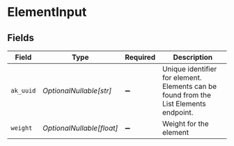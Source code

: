 # ElementInput


## Fields

| Field                                                                                 | Type                                                                                  | Required                                                                              | Description                                                                           |
| ------------------------------------------------------------------------------------- | ------------------------------------------------------------------------------------- | ------------------------------------------------------------------------------------- | ------------------------------------------------------------------------------------- |
| `ak_uuid`                                                                             | *OptionalNullable[str]*                                                               | :heavy_minus_sign:                                                                    | Unique identifier for element. Elements can be found from the List Elements endpoint. |
| `weight`                                                                              | *OptionalNullable[float]*                                                             | :heavy_minus_sign:                                                                    | Weight for the element                                                                |